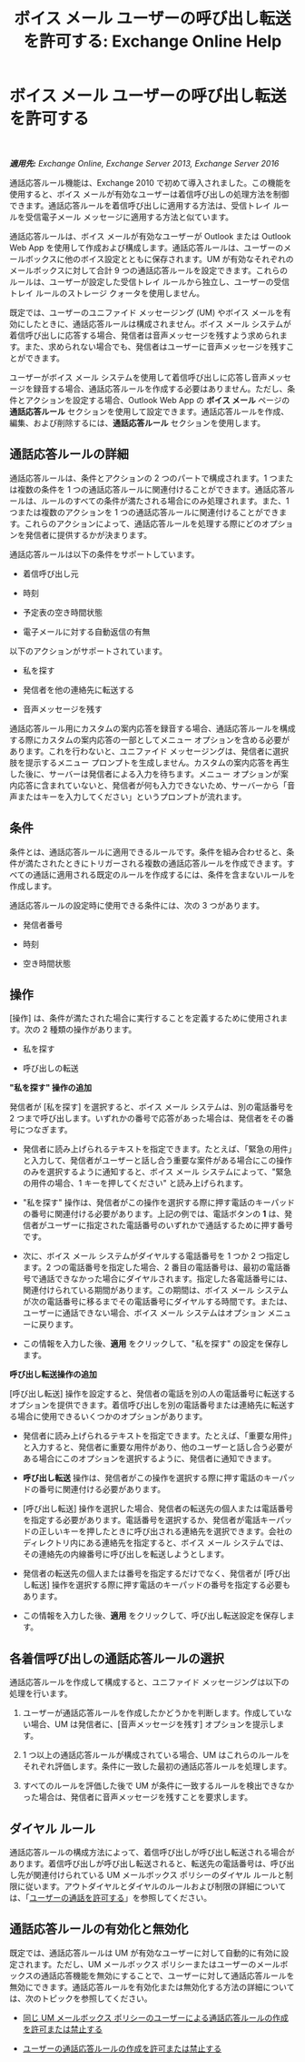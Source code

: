 ﻿---
title: 'ボイス メール ユーザーの呼び出し転送を許可する: Exchange Online Help'
TOCTitle: ボイス メール ユーザーの呼び出し転送を許可する
ms:assetid: 1f8e0a53-3d9d-4f8c-9be3-9f1e2a4347a3
ms:mtpsurl: https://technet.microsoft.com/ja-jp/library/Dd335138(v=EXCHG.150)
ms:contentKeyID: 50555746
ms.date: 05/22/2018
mtps_version: v=EXCHG.150
ms.translationtype: HT
---

# ボイス メール ユーザーの呼び出し転送を許可する

 

_**適用先:** Exchange Online, Exchange Server 2013, Exchange Server 2016_

通話応答ルール機能は、Exchange 2010 で初めて導入されました。この機能を使用すると、ボイス メールが有効なユーザーは着信呼び出しの処理方法を制御できます。通話応答ルールを着信呼び出しに適用する方法は、受信トレイ ルールを受信電子メール メッセージに適用する方法と似ています。

通話応答ルールは、ボイス メールが有効なユーザーが Outlook または Outlook Web App を使用して作成および構成します。通話応答ルールは、ユーザーのメールボックスに他のボイス設定とともに保存されます。UM が有効なそれぞれのメールボックスに対して合計 9 つの通話応答ルールを設定できます。これらのルールは、ユーザーが設定した受信トレイ ルールから独立し、ユーザーの受信トレイ ルールのストレージ クォータを使用しません。

既定では、ユーザーのユニファイド メッセージング (UM) やボイス メールを有効にしたときに、通話応答ルールは構成されません。ボイス メール システムが着信呼び出しに応答する場合、発信者は音声メッセージを残すよう求められます。また、求められない場合でも、発信者はユーザーに音声メッセージを残すことができます。

ユーザーがボイス メール システムを使用して着信呼び出しに応答し音声メッセージを録音する場合、通話応答ルールを作成する必要はありません。ただし、条件とアクションを設定する場合、Outlook Web App の <strong>ボイス メール</strong> ページの <strong>通話応答ルール</strong> セクションを使用して設定できます。通話応答ルールを作成、編集、および削除するには、<strong>通話応答ルール</strong> セクションを使用します。

## 通話応答ルールの詳細

通話応答ルールは、条件とアクションの 2 つのパートで構成されます。1 つまたは複数の条件を 1 つの通話応答ルールに関連付けることができます。通話応答ルールは、ルールのすべての条件が満たされる場合にのみ処理されます。また、1 つまたは複数のアクションを 1 つの通話応答ルールに関連付けることができます。これらのアクションによって、通話応答ルールを処理する際にどのオプションを発信者に提供するかが決まります。

通話応答ルールは以下の条件をサポートしています。

  - 着信呼び出し元

  - 時刻

  - 予定表の空き時間状態

  - 電子メールに対する自動返信の有無

以下のアクションがサポートされています。

  - 私を探す

  - 発信者を他の連絡先に転送する

  - 音声メッセージを残す

通話応答ルール用にカスタムの案内応答を録音する場合、通話応答ルールを構成する際にカスタムの案内応答の一部としてメニュー オプションを含める必要があります。これを行わないと、ユニファイド メッセージングは、発信者に選択肢を提示するメニュー プロンプトを生成しません。カスタムの案内応答を再生した後に、サーバーは発信者による入力を待ちます。メニュー オプションが案内応答に含まれていないと、発信者が何も入力できないため、サーバーから「音声またはキーを入力してください」というプロンプトが流れます。

## 条件

条件とは、通話応答ルールに適用できるルールです。条件を組み合わせると、条件が満たされたときにトリガーされる複数の通話応答ルールを作成できます。すべての通話に適用される既定のルールを作成するには、条件を含まないルールを作成します。

通話応答ルールの設定時に使用できる条件には、次の 3 つがあります。

  - 発信者番号

  - 時刻

  - 空き時間状態

## 操作

\[操作\] は、条件が満たされた場合に実行することを定義するために使用されます。次の 2 種類の操作があります。

  - 私を探す

  - 呼び出しの転送

**"私を探す" 操作の追加**

発信者が \[私を探す\] を選択すると、ボイス メール システムは、別の電話番号を 2 つまで呼び出します。いずれかの番号で応答があった場合は、発信者をその番号につなぎます。

  - 発信者に読み上げられるテキストを指定できます。たとえば、「緊急の用件」と入力して、発信者がユーザーと話し合う重要な案件がある場合にこの操作のみを選択するように通知すると、ボイス メール システムによって、"緊急の用件の場合、1 キーを押してください" と読み上げられます。

  - "私を探す" 操作は、発信者がこの操作を選択する際に押す電話のキーパッドの番号に関連付ける必要があります。上記の例では、電話ボタンの **1** は、発信者がユーザーに指定された電話番号のいずれかで通話するために押す番号です。

  - 次に、ボイス メール システムがダイヤルする電話番号を 1 つか 2 つ指定します。2 つの電話番号を指定した場合、2 番目の電話番号は、最初の電話番号で通話できなかった場合にダイヤルされます。指定した各電話番号には、関連付けられている期間があります。この期間は、ボイス メール システムが次の電話番号に移るまでその電話番号にダイヤルする時間です。または、ユーザーに通話できない場合、ボイス メール システムはオプション メニューに戻ります。

  - この情報を入力した後、<strong>適用</strong> をクリックして、"私を探す" の設定を保存します。

**呼び出し転送操作の追加**

\[呼び出し転送\] 操作を設定すると、発信者の電話を別の人の電話番号に転送するオプションを提供できます。着信呼び出しを別の電話番号または連絡先に転送する場合に使用できるいくつかのオプションがあります。

  - 発信者に読み上げられるテキストを指定できます。たとえば、「重要な用件」と入力すると、発信者に重要な用件があり、他のユーザーと話し合う必要がある場合にこのオプションを選択するように、発信者に通知できます。

  - <strong>呼び出し転送</strong> 操作は、発信者がこの操作を選択する際に押す電話のキーパッドの番号に関連付ける必要があります。

  - \[呼び出し転送\] 操作を選択した場合、発信者の転送先の個人または電話番号を指定する必要があります。電話番号を選択するか、発信者が電話キーパッドの正しいキーを押したときに呼び出される連絡先を選択できます。会社のディレクトリ内にある連絡先を指定すると、ボイス メール システムでは、その連絡先の内線番号に呼び出しを転送しようとします。

  - 発信者の転送先の個人または番号を指定するだけでなく、発信者が \[呼び出し転送\] 操作を選択する際に押す電話のキーパッドの番号を指定する必要もあります。

  - この情報を入力した後、<strong>適用</strong> をクリックして、呼び出し転送設定を保存します。

## 各着信呼び出しの通話応答ルールの選択

通話応答ルールを作成して構成すると、ユニファイド メッセージングは以下の処理を行います。

1.  ユーザーが通話応答ルールを作成したかどうかを判断します。作成していない場合、UM は発信者に、\[音声メッセージを残す\] オプションを提示します。

2.  1 つ以上の通話応答ルールが構成されている場合、UM はこれらのルールをそれぞれ評価します。条件に一致した最初の通話応答ルールを処理します。

3.  すべてのルールを評価した後で UM が条件に一致するルールを検出できなかった場合は、発信者に音声メッセージを残すことを要求します。

## ダイヤル ルール

通話応答ルールの構成方法によって、着信呼び出しが呼び出し転送される場合があります。着信呼び出しが呼び出し転送されると、転送先の電話番号は、呼び出し先が関連付けられている UM メールボックス ポリシーのダイヤル ルールと制限に従います。アウトダイヤルとダイヤルのルールおよび制限の詳細については、「[ユーザーの通話を許可する](allow-users-to-make-calls-exchange-2013-help.md)」を参照してください。

## 通話応答ルールの有効化と無効化

既定では、通話応答ルールは UM が有効なユーザーに対して自動的に有効に設定されます。ただし、UM メールボックス ポリシーまたはユーザーのメールボックスの通話応答機能を無効にすることで、ユーザーに対して通話応答ルールを無効にできます。通話応答ルールを有効化または無効化する方法の詳細については、次のトピックを参照してください。

  - [同じ UM メールボックス ポリシーのユーザーによる通話応答ルールの作成を許可または禁止する](allow-or-prevent-users-in-the-same-um-mailbox-policy-from-creating-call-answering-rules-exchange-2013-help.md)

  - [ユーザーの通話応答ルールの作成を許可または禁止する](allow-or-prevent-a-user-from-creating-call-answering-rules-exchange-2013-help.md)

